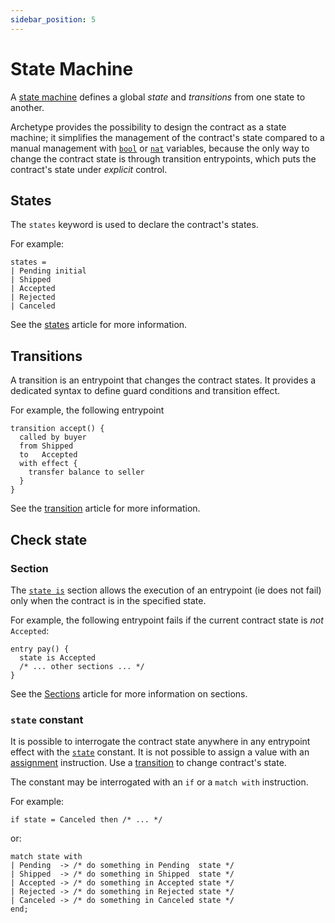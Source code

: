 ```yaml
---
sidebar_position: 5
---
```


# State Machine

A [state machine](https://en.wikipedia.org/wiki/Finite-state_machine) defines a global *state* and *transitions* from one state to another.

Archetype provides the possibility to design the contract as a state machine; it simplifies the management of the contract's state compared to a manual management with [`bool`](/docs/reference/types#bool) or [`nat`](/docs/reference/types#nat) variables, because the only way to change the contract state is through transition entrypoints, which puts the contract's state under *explicit* control.

## States

The `states` keyword is used to declare the contract's states.

For example:
```archetype
states =
| Pending initial
| Shipped
| Accepted
| Rejected
| Canceled
```

See the [states](/docs/reference/declarations#states) article for more information.

## Transitions

A transition is an entrypoint that changes the contract states. It provides a dedicated syntax to define guard conditions and transition effect.

For example, the following entrypoint
```archetype
transition accept() {
  called by buyer
  from Shipped
  to   Accepted
  with effect {
    transfer balance to seller
  }
}
```

See the [transition](/docs/reference/declarations#transition) article for more information.

## Check state

### Section
The [`state is`](/docs/reference/declarations#state-is) section allows the execution of an entrypoint (ie does not fail) only when the contract is in the specified state.

For example, the following entrypoint fails if the current contract state is *not* `Accepted`:
```archetype
entry pay() {
  state is Accepted
  /* ... other sections ... */
}
```

See the [Sections](/docs/reference/declarations#sections) article for more information on sections.


### `state` constant

It is possible to interrogate the contract state anywhere in any entrypoint effect with the [`state`](/docs/reference/expressions/constants#state) constant. It is not possible to assign a value with an [assignment](/docs/reference/instructions#assignment) instruction. Use a [transition](/docs/statemachine#transitions) to change contract's state.

The constant may be interrogated with an `if` or a `match with` instruction.

For example:
```archetype
if state = Canceled then /* ... */
```

or:
```archetype
match state with
| Pending  -> /* do something in Pending  state */
| Shipped  -> /* do something in Shipped  state */
| Accepted -> /* do something in Accepted state */
| Rejected -> /* do something in Rejected state */
| Canceled -> /* do something in Canceled state */
end;
```
